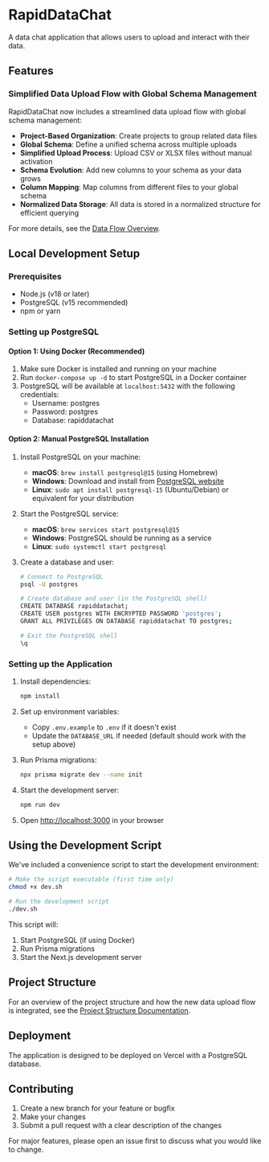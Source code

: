 # RapidDataChat

A data chat application that allows users to upload and interact with their data.

## Features

### Simplified Data Upload Flow with Global Schema Management

RapidDataChat now includes a streamlined data upload flow with global schema management:

- **Project-Based Organization**: Create projects to group related data files
- **Global Schema**: Define a unified schema across multiple uploads
- **Simplified Upload Process**: Upload CSV or XLSX files without manual activation
- **Schema Evolution**: Add new columns to your schema as your data grows
- **Column Mapping**: Map columns from different files to your global schema
- **Normalized Data Storage**: All data is stored in a normalized structure for efficient querying

For more details, see the [Data Flow Overview](docs/data-flow-overview.md).

## Local Development Setup

### Prerequisites

- Node.js (v18 or later)
- PostgreSQL (v15 recommended)
- npm or yarn

### Setting up PostgreSQL

#### Option 1: Using Docker (Recommended)

1. Make sure Docker is installed and running on your machine
2. Run `docker-compose up -d` to start PostgreSQL in a Docker container
3. PostgreSQL will be available at `localhost:5432` with the following credentials:
   - Username: postgres
   - Password: postgres
   - Database: rapiddatachat

#### Option 2: Manual PostgreSQL Installation

1. Install PostgreSQL on your machine:

   - **macOS**: `brew install postgresql@15` (using Homebrew)
   - **Windows**: Download and install from [PostgreSQL website](https://www.postgresql.org/download/windows/)
   - **Linux**: `sudo apt install postgresql-15` (Ubuntu/Debian) or equivalent for your distribution

2. Start the PostgreSQL service:

   - **macOS**: `brew services start postgresql@15`
   - **Windows**: PostgreSQL should be running as a service
   - **Linux**: `sudo systemctl start postgresql`

3. Create a database and user:

   ```bash
   # Connect to PostgreSQL
   psql -U postgres

   # Create database and user (in the PostgreSQL shell)
   CREATE DATABASE rapiddatachat;
   CREATE USER postgres WITH ENCRYPTED PASSWORD 'postgres';
   GRANT ALL PRIVILEGES ON DATABASE rapiddatachat TO postgres;

   # Exit the PostgreSQL shell
   \q
   ```

### Setting up the Application

1. Install dependencies:

   ```bash
   npm install
   ```

2. Set up environment variables:

   - Copy `.env.example` to `.env` if it doesn't exist
   - Update the `DATABASE_URL` if needed (default should work with the setup above)

3. Run Prisma migrations:

   ```bash
   npx prisma migrate dev --name init
   ```

4. Start the development server:

   ```bash
   npm run dev
   ```

5. Open [http://localhost:3000](http://localhost:3000) in your browser

## Using the Development Script

We've included a convenience script to start the development environment:

```bash
# Make the script executable (first time only)
chmod +x dev.sh

# Run the development script
./dev.sh
```

This script will:

1. Start PostgreSQL (if using Docker)
2. Run Prisma migrations
3. Start the Next.js development server

## Project Structure

For an overview of the project structure and how the new data upload flow is integrated, see the [Project Structure Documentation](docs/project-structure.md).

## Deployment

The application is designed to be deployed on Vercel with a PostgreSQL database.

## Contributing

1. Create a new branch for your feature or bugfix
2. Make your changes
3. Submit a pull request with a clear description of the changes

For major features, please open an issue first to discuss what you would like to change.
